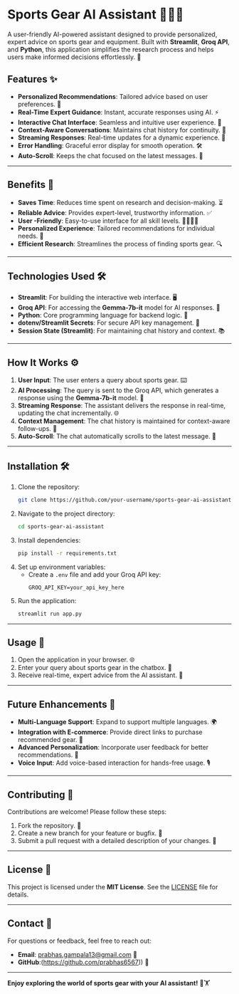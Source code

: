 
# **Sports Gear AI Assistant** 🏋️‍♂️🤖

A user-friendly AI-powered assistant designed to provide personalized, expert advice on sports gear and equipment. Built with **Streamlit**, **Groq API**, and **Python**, this application simplifies the research process and helps users make informed decisions effortlessly. 🚀



## **Features** ✨

- **Personalized Recommendations**: Tailored advice based on user preferences. 🎯  
- **Real-Time Expert Guidance**: Instant, accurate responses using AI. ⚡  
- **Interactive Chat Interface**: Seamless and intuitive user experience. 💬  
- **Context-Aware Conversations**: Maintains chat history for continuity. 🔄  
- **Streaming Responses**: Real-time updates for a dynamic experience. 🌊  
- **Error Handling**: Graceful error display for smooth operation. 🛠️  
- **Auto-Scroll**: Keeps the chat focused on the latest messages. 📜  

---
## **Benefits** 🌟

- **Saves Time**: Reduces time spent on research and decision-making. ⏳  
- **Reliable Advice**: Provides expert-level, trustworthy information. ✅  
- **User  -Friendly**: Easy-to-use interface for all skill levels. 👩‍💻👨‍💻  
- **Personalized Experience**: Tailored recommendations for individual needs. 🎁  
- **Efficient Research**: Streamlines the process of finding sports gear. 🔍  

---

## **Technologies Used** 🛠️

- **Streamlit**: For building the interactive web interface. 🖥️  
- **Groq API**: For accessing the **Gemma-7b-it** model for AI responses. 🤖  
- **Python**: Core programming language for backend logic. 🐍  
- **dotenv/Streamlit Secrets**: For secure API key management. 🔑  
- **Session State (Streamlit)**: For maintaining chat history and context. 📚  

---

## **How It Works** ⚙️

1. **User  Input**: The user enters a query about sports gear. ⌨️  
2. **AI Processing**: The query is sent to the Groq API, which generates a response using the **Gemma-7b-it** model. 🧠  
3. **Streaming Response**: The assistant delivers the response in real-time, updating the chat incrementally. 🌐  
4. **Context Management**: The chat history is maintained for context-aware follow-ups. 🔄  
5. **Auto-Scroll**: The chat automatically scrolls to the latest message. 📜  

---

## **Installation** 🛠️

1. Clone the repository:  
   ```bash
   git clone https://github.com/your-username/sports-gear-ai-assistant.git
   ```
2. Navigate to the project directory:  
   ```bash
   cd sports-gear-ai-assistant
   ```
3. Install dependencies:  
   ```bash
   pip install -r requirements.txt
   ```
4. Set up environment variables:  
   - Create a `.env` file and add your Groq API key:  
     ```env
     GROQ_API_KEY=your_api_key_here
     ```
5. Run the application:  
   ```bash
   streamlit run app.py
   ```

---

## **Usage** 🚀

1. Open the application in your browser. 🌐  
2. Enter your query about sports gear in the chatbox. 💬  
3. Receive real-time, expert advice from the AI assistant. 🤖  

---

## **Future Enhancements** 🔮

- **Multi-Language Support**: Expand to support multiple languages. 🌍  
- **Integration with E-commerce**: Provide direct links to purchase recommended gear. 🛒  
- **Advanced Personalization**: Incorporate user feedback for better recommendations. 🔄  
- **Voice Input**: Add voice-based interaction for hands-free usage. 🎙️  

---

## **Contributing** 🤝

Contributions are welcome! Please follow these steps:  
1. Fork the repository. 🍴  
2. Create a new branch for your feature or bugfix. 🌿  
3. Submit a pull request with a detailed description of your changes. 📝  

---

## **License** 📜

This project is licensed under the **MIT License**. See the [LICENSE](LICENSE) file for details.  

---

## **Contact** 📧

For questions or feedback, feel free to reach out:  
- **Email**: prabhas.gampala13@gmail.com 📩  
- **GitHub**:(https://github.com/prabhas6567)) 🐙  

---

**Enjoy exploring the world of sports gear with your AI assistant!** 🚀🏋️‍
